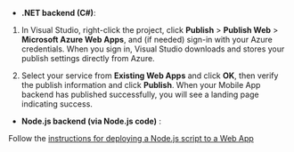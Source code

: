 
+ **.NET backend (C#)**:  

1. In Visual Studio, right-click the project, click **Publish** > **Publish Web** > **Microsoft Azure Web Apps**, and (if needed) sign-in with your Azure credentials. When you sign in, Visual Studio downloads and stores your publish settings directly from Azure.

2. Select your service from **Existing Web Apps** and click **OK**, then verify the publish information and click **Publish**.  When your Mobile App backend has published successfully, you will see a landing page indicating success.


+ **Node.js backend (via Node.js code)** :  

 Follow the [instructions for deploying a Node.js script to a Web App](../articles/app-service-web/web-sites-nodejs-develop-deploy-mac.md)
 
